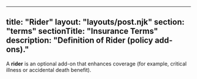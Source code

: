 
---
title: "Rider"
layout: "layouts/post.njk"
section: "terms"
sectionTitle: "Insurance Terms"
description: "Definition of Rider (policy add-ons)."
---
A **rider** is an optional add-on that enhances coverage (for example, critical illness or accidental death benefit).
